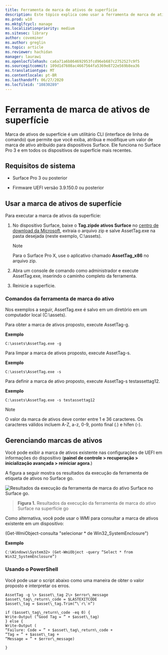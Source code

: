 ```yaml
---
title: Ferramenta de marca de ativos de superfície
description: Este tópico explica como usar a ferramenta de marca de ativo de superfície.
ms.prod: w10
ms.mktglfcycl: manage
ms.localizationpriority: medium
ms.sitesec: library
author: coveminer
ms.author: greglin
ms.topic: article
ms.reviewer: hachidan
manager: laurawi
ms.openlocfilehash: ca6a71a6b864692953fcd96eb687c2752527c9f5
ms.sourcegitcommit: 109d1d7608ac4667564fa5369e8722e569b8ea36
ms.translationtype: MT
ms.contentlocale: pt-BR
ms.lasthandoff: 06/27/2020
ms.locfileid: "10830289"
---
```

# Ferramenta de marca de ativos de superfície

Marca de ativos de superfície é um utilitário CLI (interface de linha de comando) que permite que você exiba, atribua e modifique um valor de marca de ativo atribuído para dispositivos Surface. Ele funciona no Surface Pro 3 e em todos os dispositivos de superfície mais recentes.

## Requisitos de sistema

- Surface Pro 3 ou posterior

- Firmware UEFI versão 3.9.150.0 ou posterior

## Usar a marca de ativos de superfície 

Para executar a marca de ativos da superfície:

1.  No dispositivo Surface, baixe o **Tag.zipde ativos Surface** no [centro de download da Microsoft](https://www.microsoft.com/download/details.aspx?id=46703), extraia o arquivo zip e salve AssetTag.exe na pasta desejada (neste exemplo, C:\\assets).

    > [!NOTE]
    > Para o Surface Pro X, use o aplicativo chamado **AssetTag_x86** no arquivo zip. 

2.  Abra um console de comando como administrador e execute AssetTag.exe, inserindo o caminho completo da ferramenta.

3.  Reinicie a superfície.

### Comandos da ferramenta de marca do ativo   
Nos exemplos a seguir, AssetTag.exe é salvo em um diretório em um computador local (C:\assets). 

Para obter a marca de ativos proposto, execute AssetTag-g.

**Exemplo**

   ```
 C:\assets\AssetTag.exe -g
  ```
 
 Para limpar a marca de ativos proposto, execute AssetTag-s.
 
 **Exemplo**
 
   ```
C:\assets\AssetTag.exe -s
  ```
Para definir a marca de ativo proposto, execute AssetTag-s testassettag12.

**Exemplo**

```
C:\assets\AssetTag.exe -s testassettag12
```

>[!NOTE]
>O valor da marca de ativos deve conter entre 1 e 36 caracteres. Os caracteres válidos incluem A-Z, a-z, 0-9, ponto final (.) e hífen (-).


## Gerenciando marcas de ativos

Você pode exibir a marca de ativos existente nas configurações de UEFI em informações do dispositivo (**painel de controle > recuperação > inicialização avançada > reiniciar agora**.)

A figura a seguir mostra os resultados da execução da ferramenta de etiqueta de ativos no Surface go.

![Resultados da execução da ferramenta de marca do ativo Surface no Surface go.
](images/assettag-fig1.png)

> **Figura 1.** Resultados da execução da ferramenta de marca do ativo Surface na superfície go

Como alternativa, você pode usar o WMI para consultar a marca de ativos existente em um dispositivo:

(Get-WmiObject-consulta "selecionar * de Win32_SystemEnclosure")

**Exemplo**

   ```
C:\Windows\System32> (Get-WmiObject -query “Select * from Win32_SystemEnclosure”)
  ```
  
### Usando o PowerShell

Você pode usar o script abaixo como uma maneira de obter o valor proposto e interpretar os erros.

 ```
AssetTag -g \> $asset\_tag 2\> $error\_message  
$asset\_tag\_return\_code = $LASTEXITCODE  
$asset\_tag = $asset\_tag.Trim(“\`r\`n”)

if ($asset\_tag\_return\_code -eq 0) {  
Write-Output (“Good Tag = ” + $asset\_tag)  
} else {  
Write-Output (  
“Failure: Code = ” + $asset\_tag\_return\_code +  
“Tag = ” + $asset\_tag +  
“Message = ” + $error\_message)

}
 ```
